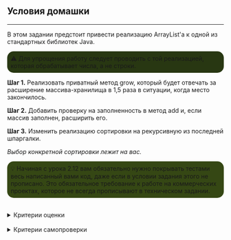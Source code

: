 ## Условия домашки

---
В этом задании предстоит привести реализацию ArrayList'а к одной из стандартных библиотек Java.
<p style="background-color: #283712; padding: 8px; border-radius: 15px;">
⚠️ Для упрощения работу следует проводить с той реализацией, которая обрабатывает числа, а не строки.
</p> 

__Шаг 1.__ Реализовать приватный метод grow, который будет отвечать за расширение массива-хранилища в 1,5 раза в ситуации, когда место закончилось.

__Шаг 2.__ Добавить проверку на заполненность в метод add и, если массив заполнен, расширить его.

__Шаг 3.__ Изменить реализацию сортировки на рекурсивную из последней шпаргалки.

_Выбор конкретной сортировки лежит на вас._
<p style="background-color: #354714; padding: 8px; border-radius: 15px;">
💡 Начиная с урока 2.12 вам обязательно нужно покрывать тестами весь написанный вами код, даже если в условии задания этого не прописано. Это обязательное требование к работе на коммерческих проектах, которое не всегда прописывают в техническом задании.
</p> 
<br/>
<details>
<summary>Критерии оценки</summary>

- [ ] Реализован приватный метод grow, который будет отвечать за расширение массива-хранилища в 1,5 раза в ситуации, когда место закончилось.
- [ ] В метод add добавлено расширение массива,если он заполнен.
- [ ] Реализация сортировки — рекурсивная.
- [ ] Код полностью покрыт тестами.
- [ ] Соблюдена инкапсуляция.
- [ ] Название метода начинается с глагола и описывает действия метода. Применяется принцип camelCase.
- [ ] Код компилируется, и каждое действие расположено на отдельной строке.
- [ ] Использовано автоматическое форматирование кода.
- [ ] В репозитории нет лишних файлов.
- [ ] Переданная ссылка — это pull request.
- [ ] Отсутствуют лишние блоки и переменные.
- [ ] Имена классов начинаются с большой буквы.
- [ ] Нет двойной вложенности.
- [ ] Соблюдена конвенциональная структура класса: поля, конструкторы и методы.
- [ ] Полям присвоены имена, которые отражают их суть.
- [ ] Все классы находятся в отдельном файле.
- [ ] Классы корректно распределены по пакетам.
- [ ] Отсутствуют лишние нефункциональные комментарии.
- [ ] Отсутствуют методы, оперирующие raw type.
- [ ] Повторяющийся хардкод вынесен в константы.
</details>
<br/>
<details>
<summary>Критерии самопроверки</summary>

- [ ] Реализация ArrayList приведена к одной из стандартных библиотек Java
- [ ] Работа проведена с реализацией, которая обрабатывает числа
- [ ] Реализован приватный метод grow, который будет отвечать за расширение массива-хранилища в 1,5 раза в ситуации, когда место закончилось
- [ ] Добавлена проверка на заполненность в метод add
- [ ] Если массив заполнен, расширить его
- [ ] Реализацию сортировки заменена на рекурсивную (из последней шпаргалки)
- [ ] Сортировка выбрана самостоятельно
</details>